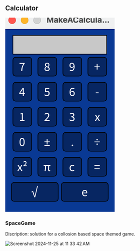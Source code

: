 ## Calculator

![Calculator](https://github.com/SofiaStahle16/Sofia-s-Programming-Portfolio-2024-2025/blob/main/images/Calc.png?raw=true)

### SpaceGame
Discription: solution for a collosion based space themed game.

<img width="785" alt="Screenshot 2024-11-25 at 11 33 42 AM" src="https://github.com/user-attachments/assets/fe62330a-a8c7-4789-a26d-e5d425f8632f">

